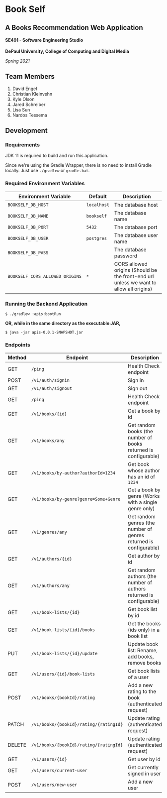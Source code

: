 # Book Self
## A Books Recommendation Web Application

#### SE491 - Software Engineering Studio
**DePaul University, College of Computing and Digital Media**

*Spring 2021*

## Team Members
1. David Engel
2. Christian Kleinvehn
3. Kyle Olson
4. Jared Schreiber
5. Lisa Sun
6. Nardos Tessema

## Development
### Requirements
JDK 11 is required to build and run this application.

Since we're using the Gradle Wrapper, there is no need to install Gradle locally. Just use `./gradlew` or `gradle.bat`.

### Required Environment Variables
Environment Variable | Default | Description
-------------------- | ------- | -----------
`BOOKSELF_DB_HOST` | `localhost` | The database host
`BOOKSELF_DB_NAME` | `bookself` | The database name
`BOOKSELF_DB_PORT` | `5432` | The database port
`BOOKSELF_DB_USER` | `postgres` | The database user name
`BOOKSELF_DB_PASS` |  | The database password
`BOOKSELF_CORS_ALLOWED_ORIGINS` | `*` | CORS allowed origins (Should be the front-end url unless we want to allow all origins)

### Running the Backend Application
`$ ./gradlew :apis:bootRun`

__OR, while in the same directory as the executable JAR,__

`$ java -jar apis-0.0.1-SNAPSHOT.jar`

### Endpoints

Method | Endpoint | Description
------ | -------- | -----------
GET | `/ping` | Health Check endpoint
POST | `/v1/auth/signin` | Sign in
GET | `/v1/auth/signout` | Sign out
GET | `/ping` | Health Check endpoint
GET | `/v1/books/{id}` | Get a book by id
GET | `/v1/books/any` | Get random books (the number of books returned is configurable)
GET | `/v1/books/by-author?authorId=1234` | Get book whose author has an id of `1234`
GET | `/v1/books/by-genre?genre=Some+Genre` | Get a book by genre (Works with a single genre only)
GET | `/v1/genres/any` | Get random genres (the number of genres returned is configurable)
GET | `/v1/authors/{id}` | Get author by id
GET | `/v1/authors/any` | Get random authors (the number of authors returned is configurable)
GET | `/v1/book-lists/{id}` | Get book list by id
GET | `/v1/book-lists/{id}/books` | Get the books (ids only) in a book list
PUT | `/v1/book-lists/{id}/update` | Update book list: Rename, add books, remove books
GET | `/v1/users/{id}/book-lists` | Get book lists of a user
POST | `/v1/books/{bookId}/rating` | Add a new rating to the book (authenticated request)
PATCH | `/v1/books/{bookId}/rating/{ratingId}` | Update rating (authenticated request)
DELETE | `/v1/books/{bookId}/rating/{ratingId}` | Update rating (authenticated request)
GET | `/v1/users/{id}` | Get user by id
GET | `/v1/users/current-user` | Get currently signed in user
POST | `/v1/users/new-user` | Add a new user
